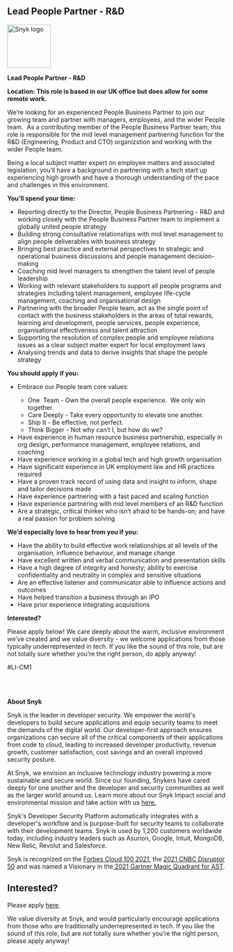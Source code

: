 Lead People Partner - R&D
---

<img src="https://res.cloudinary.com/snyk/image/upload/v1537345894/press-kit/brand/logo-black.png" width="100" alt="Snyk logo" />

<p><strong>Lead People Partner - R&amp;D</strong></p>
<p><strong>Location: This role is based in our UK office but does allow for some remote work.</strong></p>
<p><span style="font-weight: 400;">We’re looking for an experienced People Business Partner to join our growing team and partner with managers, employees, and the wider People team.&nbsp; </span><span style="font-weight: 400;">As a contributing member of the People Business Partner team, this role is responsible for the mid level management partnering function for the R&amp;D (Engineering, Product and CTO) organizstion and working with the wider People team.</span><span style="font-weight: 400;">&nbsp;</span></p>
<p><span style="font-weight: 400;">Being a local subject matter expert on employee matters and associated legislation, you’ll have a background in partnering with a tech start up experiencing high growth and have a thorough understanding of the pace and challenges in this environment.</span></p>
<p><strong>You’ll spend your time:</strong></p>
<ul>
<li style="font-weight: 400;"><span style="font-weight: 400;">Reporting directly to the Director, People Business Partnering - R&amp;D and working closely with the People Business Partner team to implement a globally united people strategy</span></li>
<li style="font-weight: 400;"><span style="font-weight: 400;">Building strong consultative relationships with mid level management to align people deliverables with business strategy</span></li>
<li style="font-weight: 400;"><span style="font-weight: 400;">Bringing best practice and external perspectives to strategic and operational business discussions and people management decision-making</span></li>
<li style="font-weight: 400;"><span style="font-weight: 400;">Coaching mid level managers to strengthen the talent level of people leadership</span></li>
<li style="font-weight: 400;"><span style="font-weight: 400;">Working with relevant stakeholders to support all people programs and strategies including talent management, employee life-cycle management, coaching and organisational design</span></li>
<li style="font-weight: 400;"><span style="font-weight: 400;">Partnering with the broader People team, act as the single point of contact with the business stakeholders in the areas of total rewards, learning and development, people services, people experience, organisational effectiveness and talent attraction</span></li>
<li style="font-weight: 400;"><span style="font-weight: 400;">Supporting the resolution of complex people and employee relations issues as a clear subject matter expert for local employment laws</span></li>
<li style="font-weight: 400;"><span style="font-weight: 400;">Analysing trends and data to derive insights that shape the people strategy</span></li>
</ul>
<p><strong>You should apply if you:</strong></p>
<ul>
<li style="font-weight: 400;"><span style="font-weight: 400;">Embrace our People team core values:</span></li>
<ul>
<li style="font-weight: 400;"><span style="font-weight: 400;">One&nbsp; Team - Own the overall people experience.&nbsp; We only win together.</span></li>
<li style="font-weight: 400;"><span style="font-weight: 400;">Care Deeply - Take every opportunity to elevate one another.</span></li>
<li style="font-weight: 400;"><span style="font-weight: 400;">Ship It - Be effective, not perfect.</span></li>
<li style="font-weight: 400;"><span style="font-weight: 400;">Think Bigger - Not why can’t I, but how do we?</span></li>
</ul>
<li style="font-weight: 400;"><span style="font-weight: 400;">Have experience in human resource business partnership, especially in org design, performance management, employee relations, and coaching</span></li>
<li style="font-weight: 400;"><span style="font-weight: 400;">Have experience working in a global tech and high growth organisation</span></li>
<li style="font-weight: 400;"><span style="font-weight: 400;">Have significant experience in UK employment law and HR practices required</span></li>
<li style="font-weight: 400;"><span style="font-weight: 400;">Have a proven track record of using data and insight to inform, shape and tailor decisions made</span></li>
<li style="font-weight: 400;"><span style="font-weight: 400;">Have experience partnering with a fast paced and scaling function</span></li>
<li style="font-weight: 400;"><span style="font-weight: 400;">Have experience partnering with mid level members of an R&amp;D function</span></li>
<li style="font-weight: 400;"><span style="font-weight: 400;">Are a strategic, critical thinker who isn’t afraid to be hands-on; and have a real passion for problem solving</span></li>
</ul>
<p><strong>We’d especially love to hear from you if you:</strong></p>
<ul>
<li style="font-weight: 400;"><span style="font-weight: 400;">Have the ability to build effective work relationships at all levels of the organisation, influence behaviour, and manage change</span></li>
<li style="font-weight: 400;"><span style="font-weight: 400;">Have excellent written and verbal communication and presentation skills</span></li>
<li style="font-weight: 400;"><span style="font-weight: 400;">Have a high degree of integrity and honesty; ability to exercise confidentiality and neutrality in complex and sensitive situations</span></li>
<li style="font-weight: 400;"><span style="font-weight: 400;">Are an effective listener and communicator able to influence actions and outcomes</span></li>
<li style="font-weight: 400;"><span style="font-weight: 400;">Have helped transition a business through an IPO&nbsp;</span></li>
<li style="font-weight: 400;"><span style="font-weight: 400;">Have prior experience integrating acquisitions&nbsp;</span></li>
</ul>
<p><strong>Interested?</strong></p>
<p><span style="font-weight: 400;">Please apply below! We care deeply about the warm, inclusive environment we’ve created and we value diversity - we welcome applications from those typically underrepresented in tech. If you like the sound of this role, but are not totally sure whether you’re the right person, do apply anyway!</span></p>
<p><span style="font-weight: 400;">#LI-CM1</span></p>
<p><br><br></p><div class="content-conclusion"><p><strong>About Snyk</strong></p>
<p><span style="font-weight: 400;">Snyk is the leader in developer security. We empower the world's developers to build secure applications and equip security teams to meet the demands of the digital world. Our developer-first approach ensures organizations can secure all of the critical components of their applications from code to cloud, leading to increased developer productivity, revenue growth, customer satisfaction, cost savings and an overall improved security posture.&nbsp;</span></p>
<p><span style="font-weight: 400;">At Snyk, we envision an inclusive technology industry powering a more sustainable and secure world.</span> <span style="font-weight: 400;">Since our founding, Snykers have cared deeply for one another and the developer and security communities as well as the larger world around us. Learn more about our Snyk Impact social and environmental mission and take action with us </span><a href="https://snyk.io/about/snyk-impact/"><span style="font-weight: 400;">here.</span></a></p>
<p><span style="font-weight: 400;">Snyk's Developer Security Platform automatically integrates with a developer's workflow and is purpose-built for security teams to collaborate with their development teams. Snyk is used by 1,200 customers worldwide today, including industry leaders such as Asurion, Google, Intuit, MongoDB, New Relic, Revolut and Salesforce.</span></p>
<p><span style="font-weight: 400;">Snyk is recognized on the </span><a href="https://www.forbes.com/cloud100/#6f24b5ba5f94"><span style="font-weight: 400;">Forbes Cloud 100 2021</span></a><span style="font-weight: 400;">, the </span><a href="https://www.cnbc.com/2021/05/25/these-are-the-2021-cnbc-disruptor-50-companies.html"><span style="font-weight: 400;">2021 CNBC Disruptor 50</span></a><span style="font-weight: 400;"> and was named a Visionary in the</span><a href="https://snyk.io/blog/snyk-visionary-2021-gartner-magic-quadrant-for-ast/"><span style="font-weight: 400;"> 2021 Gartner Magic Quadrant for AST</span></a><span style="font-weight: 400;">.</span></p></div>

Interested?
---

Please apply [here](https://boards.greenhouse.io/snyk/jobs/5821270002#app).

We value diversity at Snyk, and would particularly encourage applications from those who are traditionally underrepresented in tech.
If you like the sound of this role, but are not totally sure whether you’re the right person, please apply anyway!
